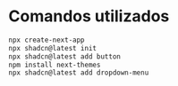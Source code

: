 # Comandos utilizados

```bash
npx create-next-app
npx shadcn@latest init
npx shadcn@latest add button
npm install next-themes
npx shadcn@latest add dropdown-menu
```
